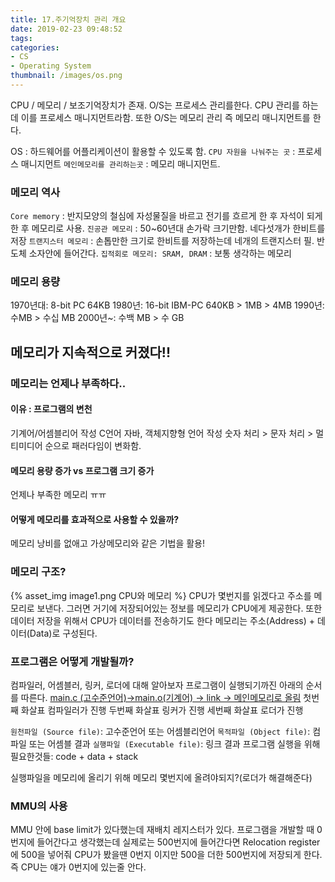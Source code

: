 ```yaml
---
title: 17.주기억장치 관리 개요
date: 2019-02-23 09:48:52
tags:
categories:
- CS
- Operating System
thumbnail: /images/os.png
---
```

CPU / 메모리 / 보조기억장치가 존재.
O/S는 프로세스 관리를한다. CPU 관리를 하는데 이를 프로세스 매니지먼트라함.
또한 O/S는 메모리 관리 즉 메모리 매니지먼트를 한다.

OS : 하드웨어를 어플리케이션이 활용할 수 있도록 함.
`CPU 자원을 나눠주는 곳` : 프로세스 매니지먼트
`메인메모리를 관리하는곳` : 메모리 매니지먼트.

### 메모리 역사
`Core memory` : 반지모양의 철심에 자성물질을 바르고 전기를 흐르게 한 후 자석이 되게 한 후 메모리로 사용.
`진공관 메모리` : 50~60년대 손가락 크기만함. 네다섯개가 한비트를 저장
`트랜지스터 메모리` : 손톱만한 크기로 한비트를 저장하는데 네개의 트랜지스터 필. 반도체 소자안에 들어간다.
`집적회로 메모리: SRAM, DRAM` : 보통 생각하는 메모리

### 메모리 용량
1970년대: 8-bit PC 64KB
1980년: 16-bit IBM-PC 640KB > 1MB > 4MB
1990년: 수MB > 수십 MB
2000년~: 수백 MB > 수 GB

메모리가 지속적으로 커졌다!!
---
### 메모리는 언제나 부족하다..
#### 이유 : 프로그램의 변천
기계어/어셈블리어 작성
C언어
자바, 객체지향형 언어 작성
숫자 처리 > 문자 처리 > 멀티미디어 순으로 패러다임이 변화함.


#### 메모리 용량 증가 vs 프로그램 크기 증가
언제나 부족한 메모리 ㅠㅠ

#### 어떻게 메모리를 효과적으로 사용할 수 있을까?
메모리 낭비를 없애고 가상메모리와 같은 기법을 활용!

### 메모리 구조?
{% asset_img image1.png CPU와 메모리 %}
CPU가 몇번지를 읽겠다고 주소를 메모리로 보낸다. 그러면 거기에 저장되어있는 정보를 메모리가 CPU에게 제공한다.
또한 데이터 저장을 위해서 CPU가 데이터를 전송하기도 한다
메모리는 주소(Address) + 데이터(Data)로 구성된다.

### 프로그램은 어떻게 개발될까?
컴파일러, 어셈블러, 링커, 로더에 대해 알아보자
프로그램이 실행되기까진 아래의 순서를 따른다.
<u>main.c (고수준언어)->main.o(기계어) -> link -> 메인메모리로 올림</u>
첫번째 화살표 컴파일러가 진행
두번째 화살표 링커가 진행
세번째 화살표 로더가 진행

`원천파일 (Source file)`: 고수준언어 또는 어셈블리언어
`목적파일 (Object file)`: 컴파일 또는 어셈블 결과
`실행파일 (Executable file)`: 링크 결과
프로그램 실행을 위해 필요한것들: code + data + stack

실행파일을 메모리에 올리기 위해 메모리 몇번지에 올려야되지?(로더가 해결해준다)

### MMU의 사용
MMU 안에 base limit가 있다했는데 재배치 레지스터가 있다. 프로그램을 개발할 때 0번지에 들어간다고 생각했는데 실제로는 500번지에 들어간다면 Relocation register에 500을 넣어줘 CPU가 봤을땐 0번지 이지만 500을 더한 500번지에 저장되게 한다. 즉 CPU는 얘가 0번지에 있는줄 안다.

